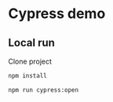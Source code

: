 # Cypress demo

## Local run

Clone project

```bash
npm install
```

```bash
npm run cypress:open
```